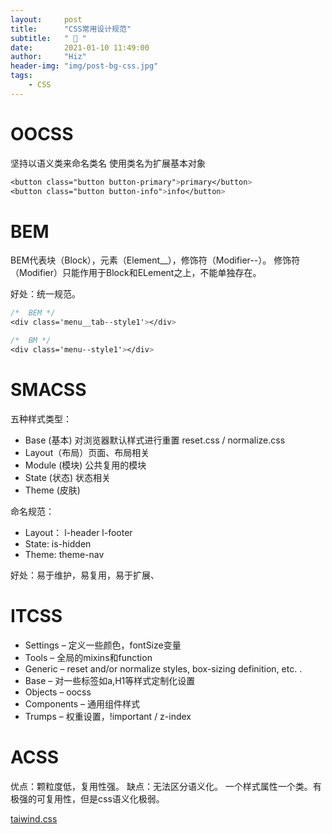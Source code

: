 ```yaml
---
layout:     post
title:      "CSS常用设计规范"
subtitle:   " 📏 "
date:       2021-01-10 11:49:00
author:     "Hiz"
header-img: "img/post-bg-css.jpg"
tags:
    - CSS
---
```


# OOCSS

坚持以语义类来命名类名
使用类名为扩展基本对象

```css
<button class="button button-primary">primary</button>
<button class="button button-info">info</button>
```

# BEM

BEM代表块（Block），元素（Element__），修饰符（Modifier--）。
修饰符（Modifier）只能作用于Block和ELement之上，不能单独存在。

好处：统一规范。

```css
/*  BEM */
<div class='menu__tab--style1'></div>

/*  BM */
<div class='menu--style1'></div>
```

# SMACSS

五种样式类型：
* Base (基本) 对浏览器默认样式进行重置 reset.css / normalize.css
* Layout（布局）页面、布局相关 
* Module (模块) 公共复用的模块
* State (状态) 状态相关
* Theme (皮肤)

命名规范：
* Layout： l-header l-footer
* State: is-hidden
* Theme: theme-nav

好处：易于维护，易复用，易于扩展、

# ITCSS

* Settings – 定义一些颜色，fontSize变量
* Tools –  全局的mixins和function
* Generic – reset and/or normalize styles, box-sizing definition, etc. .
* Base – 对一些标签如a,H1等样式定制化设置
* Objects – oocss
* Components – 通用组件样式
* Trumps – 权重设置，!important / z-index

# ACSS

优点：颗粒度低，复用性强。
缺点：无法区分语义化。
一个样式属性一个类。有极强的可复用性，但是css语义化极弱。

[taiwind.css](https://www.tailwindcss.cn/)